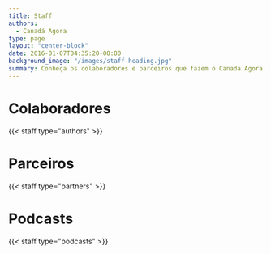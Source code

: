 ```yaml
---
title: Staff
authors:
  - Canadá Agora
type: page
layout: "center-block"
date: 2016-01-07T04:35:20+00:00
background_image: "/images/staff-heading.jpg"
summary: Conheça os colaboradores e parceiros que fazem o Canadá Agora um dos melhores sites sobre a vida no Canadá
---
```

# Colaboradores

{{< staff type="authors" >}}

# Parceiros

{{< staff type="partners" >}}

# Podcasts

{{< staff type="podcasts" >}}
